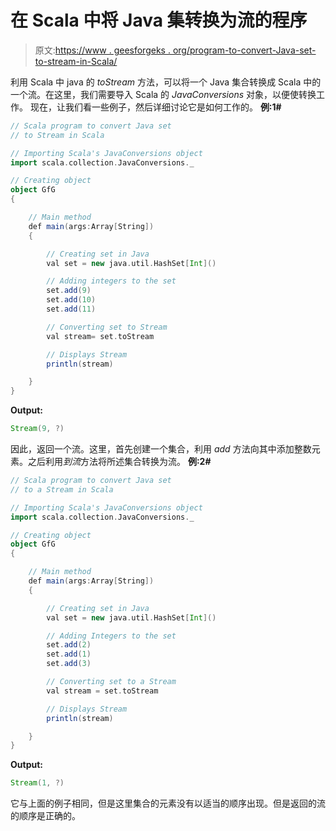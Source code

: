 # 在 Scala 中将 Java 集转换为流的程序

> 原文:[https://www . geesforgeks . org/program-to-convert-Java-set-to-stream-in-Scala/](https://www.geeksforgeeks.org/program-to-convert-java-set-to-stream-in-scala/)

利用 Scala 中 java 的 *toStream* 方法，可以将一个 Java 集合转换成 Scala 中的一个流。在这里，我们需要导入 Scala 的 *JavaConversions* 对象，以便使转换工作。
现在，让我们看一些例子，然后详细讨论它是如何工作的。
**例:1#**

```scala
// Scala program to convert Java set 
// to Stream in Scala

// Importing Scala's JavaConversions object
import scala.collection.JavaConversions._

// Creating object
object GfG
{ 

    // Main method
    def main(args:Array[String])
    {

        // Creating set in Java
        val set = new java.util.HashSet[Int]()

        // Adding integers to the set
        set.add(9)
        set.add(10)
        set.add(11)

        // Converting set to Stream 
        val stream= set.toStream

        // Displays Stream 
        println(stream)

    }
}
```

**Output:**

```scala
Stream(9, ?)

```

因此，返回一个流。这里，首先创建一个集合，利用 *add* 方法向其中添加整数元素。之后利用*到流*方法将所述集合转换为流。
**例:2#**

```scala
// Scala program to convert Java set 
// to a Stream in Scala

// Importing Scala's JavaConversions object
import scala.collection.JavaConversions._

// Creating object
object GfG
{ 

    // Main method
    def main(args:Array[String])
    {

        // Creating set in Java
        val set = new java.util.HashSet[Int]()

        // Adding Integers to the set
        set.add(2)
        set.add(1)
        set.add(3)

        // Converting set to a Stream
        val stream = set.toStream

        // Displays Stream 
        println(stream)

    }
}
```

**Output:**

```scala
Stream(1, ?)

```

它与上面的例子相同，但是这里集合的元素没有以适当的顺序出现。但是返回的流的顺序是正确的。